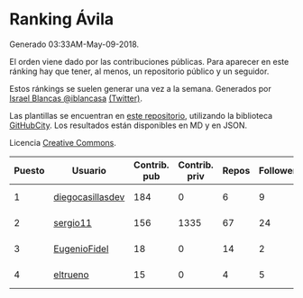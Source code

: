 # Ranking Ávila

Generado 03:33AM-May-09-2018.

El orden viene dado por las contribuciones públicas. Para aparecer en este ránking hay que tener, al menos, un repositorio público y un seguidor.

Estos ránkings se suelen generar una vez a la semana. Generados por [Israel Blancas @iblancasa](https://github.com/iblancasa/) [(Twitter)](https://twitter.com/iblancasa).

Las plantillas se encuentran en [este repositorio](https://github.com/iblancasa/GH-Spanish-Ranking), utilizando la biblioteca [GitHubCity](https://github.com/iblancasa/GitHubCity). Los resultados están disponibles en MD y en JSON.

Licencia [Creative Commons](https://creativecommons.org/licenses/by/4.0/).

| Puesto   |  Usuario  | Contrib. pub | Contrib. priv |Repos| Followers | Desde |  Avatar  |
|----------|-----------|--------------|---------------|-----|-----------|-------|----------|
|1|[diegocasillasdev](https://github.com/diegocasillasdev)|184|0|6|9|2016-06-30|![diegocasillasdev](https://avatars3.githubusercontent.com/u/20227008)|
|2|[sergio11](https://github.com/sergio11)|156|1335|67|24|2014-03-19|![sergio11](https://avatars3.githubusercontent.com/u/6996211)|
|3|[EugenioFidel](https://github.com/EugenioFidel)|18|0|14|2|2015-06-01|![EugenioFidel](https://avatars1.githubusercontent.com/u/12699680)|
|4|[eltrueno](https://github.com/eltrueno)|15|0|4|5|2015-04-06|![eltrueno](https://avatars0.githubusercontent.com/u/11823645)|
